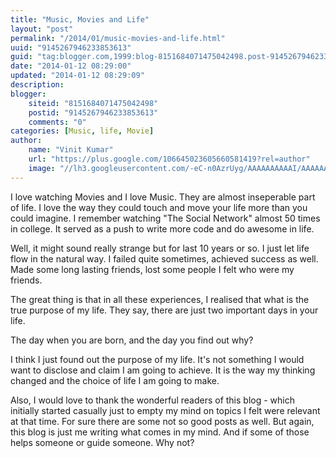 ```yaml
---
title: "Music, Movies and Life"
layout: "post"
permalink: "/2014/01/music-movies-and-life.html"
uuid: "9145267946233853613"
guid: "tag:blogger.com,1999:blog-8151684071475042498.post-9145267946233853613"
date: "2014-01-12 08:29:00"
updated: "2014-01-12 08:29:09"
description:
blogger:
    siteid: "8151684071475042498"
    postid: "9145267946233853613"
    comments: "0"
categories: [Music, life, Movie]
author:
    name: "Vinit Kumar"
    url: "https://plus.google.com/106645023605660581419?rel=author"
    image: "//lh3.googleusercontent.com/-eC-n0AzrUyg/AAAAAAAAAAI/AAAAAAAACaw/fYGPSsG3y70/s512-c/photo.jpg"
---
```


I love watching Movies and I love Music. They are almost inseperable part of life. I love the way they could touch and move your life more than you could imagine. I remember watching "The Social Network" almost 50 times in college. It served as a push to write more code and do awesome in life.

Well, it might sound really strange but for last 10 years or so. I just let life flow in the natural way. I failed quite sometimes, achieved success as well. Made some long lasting friends, lost some people I felt who were my friends.

The great thing is that in all these experiences, I realised that what is the true purpose of my life. They say, there are just two important days in your life.

The day when you are born, and the day you find out why?

I think I just found out the purpose of my life. It's not something I would want to disclose and claim I am going to achieve. It is the way my thinking changed and the choice of life I am going to make.

Also, I would love to thank the wonderful readers of this blog - which initially started casually just to empty my mind on topics I felt were relevant at that time. For sure there are some not so good posts as well. But again, this blog is just me writing what comes in my mind. And if some of those helps someone or guide someone. Why not?
